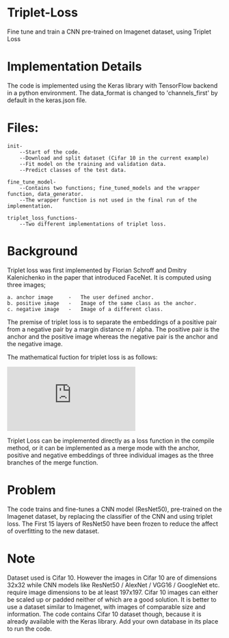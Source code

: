 # Triplet-Loss
Fine tune and train a CNN pre-trained on Imagenet dataset, using Triplet Loss

# Implementation Details
The code is implemented using the Keras library with TensorFlow backend in a python environment.
The data_format is changed to 'channels_first' by default in the keras.json file.

# Files:
    init-
        --Start of the code.
        --Download and split dataset (Cifar 10 in the current example)
        --Fit model on the training and validation data.
        --Predict classes of the test data.
        
    fine_tune_model-
        --Contains two functions; fine_tuned_models and the wrapper function, data_generator.
        --The wrapper function is not used in the final run of the implementation.
       
    triplet_loss_functions-
        --Two different implementations of triplet loss.

# Background

Triplet loss was first implemented by Florian Schroff and Dmitry Kalenichenko in the paper that introduced FaceNet. It is computed using 
three images; 

    a. anchor image     -   The user defined anchor.
    b. positive image   -   Image of the same class as the anchor.
    c. negative image   -   Image of a different class.

The premise of triplet loss is to separate the embeddings of a positive pair from a negative pair by a margin distance m / alpha.
The positive pair is the anchor and the positive image whereas the negative pair is the anchor and the negative image.

The mathematical fuction for triplet loss is as follows:

![equation](http://latex.codecogs.com/gif.latex?L%20%3D%20%5Csum_%7Bi%7D%5E%7BN%7D%20%5B%20%5Cleft%20%5C%7Cf%28x_%7Bi%7D%5E%7Ba%7D%29%20-%20f%28x_%7Bi%7D%5E%7Bp%7D%29%5Cright%20%5C%7C_%7B2%7D%5E%7B2%7D%20-%20%5Cleft%20%5C%7C%20f%28x_%7Bi%7D%5E%7Ba%7D%29%20-%20f%28x_%7Bi%7D%5E%7Bn%7D%29%20%5Cright%20%5C%7C_%7B2%7D%5E%7B2%7D%20&plus;%5Calpha%20%5D_%7B&plus;%7D)

Triplet Loss can be implemented directly as a loss function in the compile method, or it can be implemented as a merge mode with the
anchor, positive and negative embeddings of three individual images as the three branches of the merge function.

# Problem
The code trains and fine-tunes a CNN model (ResNet50), pre-trained on the Imagenet dataset, by replacing the classifier of the CNN and 
using triplet loss. The First 15 layers of ResNet50 have been frozen to reduce the affect of overfitting to the new dataset. 

# Note
Dataset used is Cifar 10. However the images in Cifar 10 are of dimensions 32x32 while CNN models like ResNet50 / AlexNet / VGG16 /
GoogleNet etc. require image dimensions to be at least 197x197. 
Cifar 10 images can either be scaled up or padded neither of which are a good solution. 
It is better to use a dataset similar to Imagenet, with images of comparable size and information. 
The code contains Cifar 10 dataset though, because it is already available with the Keras library. Add your own database in its place to run the code.
